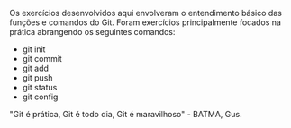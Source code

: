 Os exercícios desenvolvidos aqui envolveram o entendimento básico das funções e comandos do Git. Foram exercícios principalmente focados na prática abrangendo os seguintes comandos:

- git init
- git commit
- git add
- git push
- git status
- git config

"Git é prática, Git é todo dia, Git é maravilhoso" - BATMA, Gus.